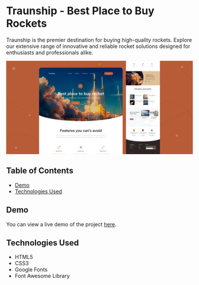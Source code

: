 # Traunship - Best Place to Buy Rockets

Traunship is the premier destination for buying high-quality rockets. Explore our extensive range of innovative and reliable rocket solutions designed for enthusiasts and professionals alike.

<img src="./images/cover.png" alt="cover">

## Table of Contents

- [Demo](#demo)
- [Technologies Used](#technologies-used)

## Demo

You can view a live demo of the project [here](https://traunship.vercel.app/).

## Technologies Used

- HTML5
- CSS3
- Google Fonts
- Font Awesome Library
